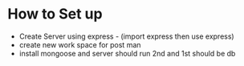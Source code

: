 # How to Set up 
- Create Server using express - (import express then use express)
- create new work space for post man 
- install mongoose and server should run 2nd and 1st should be db   